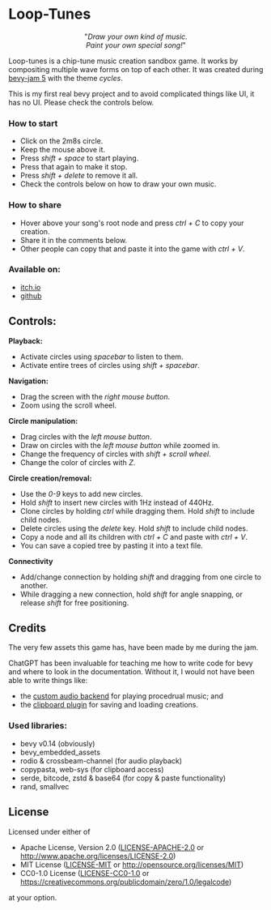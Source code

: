 # Loop-Tunes

<p align="center">
"<em>Draw your own kind of music.<br/>Paint your own special song!</em>"
</p>

Loop-tunes is a chip-tune music creation sandbox game. It works by compositing multiple wave forms on top of each other.
It was created during [bevy-jam 5](https://itch.io/jam/bevy-jam-5) with the theme *cycles*.

This is my first real bevy project and to avoid complicated things like UI, it has no UI. Please check the controls below.


### How to start
- Click on the 2m8s circle.
- Keep the mouse above it.
- Press *shift + space* to start playing.
- Press that again to make it stop.
- Press *shift + delete* to remove it all. 
- Check the controls below on how to draw your own music.

### How to share
- Hover above your song's root node and press *ctrl + C* to copy your creation.
- Share it in the comments below.
- Other people can copy that and paste it into the game with *ctrl + V*. 

### Available on:
- [itch.io](https://bcmpinc.itch.io/loop-tunes)
- [github](https://github.com/bcmpinc/looptunes)

## Controls:

**Playback:**
- Activate circles using *spacebar* to listen to them.
- Activate entire trees of circles using *shift + spacebar*.

**Navigation:**
- Drag the screen with the *right mouse button*.
- Zoom using the scroll wheel.

**Circle manipulation:**
- Drag circles with the *left mouse button*.
- Draw on circles with the *left mouse button* while zoomed in.
- Change the frequency of circles with *shift + scroll wheel*.
- Change the color of circles with *Z*.

**Circle creation/removal:**
- Use the *0-9* keys to add new circles.
- Hold *shift* to insert new circles with 1Hz instead of 440Hz.
- Clone circles by holding *ctrl* while dragging them. Hold *shift* to include child nodes.
- Delete circles using the *delete* key. Hold *shift* to include child nodes. 
- Copy a node and all its children with *ctrl + C* and paste with *ctrl + V*.
- You can save a copied tree by pasting it into a text file.

**Connectivity**
- Add/change connection by holding *shift* and dragging from one circle to another.
- While dragging a new connection, hold *shift* for angle snapping, or release *shift* for free positioning.

## Credits
The very few assets this game has, have been made by me during the jam.

ChatGPT has been invaluable for teaching me how to write code for bevy and where to look in the documentation.
Without it, I would not have been able to write things like:

- the [custom audio backend](src/looptunes.rs) for playing procedrual music; and
- the [clipboard plugin](src/clipboard.rs) for saving and loading creations.


### Used libraries:
- bevy v0.14 (obviously)
- bevy_embedded_assets
- rodio & crossbeam-channel (for audio playback)
- copypasta, web-sys (for clipboard access)
- serde, bitcode, zstd & base64 (for copy & paste functionality)
- rand, smallvec

## License

Licensed under either of

* Apache License, Version 2.0
   ([LICENSE-APACHE-2.0](LICENSE-Apache-2.0) or <http://www.apache.org/licenses/LICENSE-2.0>)
* MIT License
   ([LICENSE-MIT](LICENSE-MIT) or <http://opensource.org/licenses/MIT>)
* CC0-1.0 License
   ([LICENSE-CC0-1.0](LICENSE-CC0-1.0) or <https://creativecommons.org/publicdomain/zero/1.0/legalcode>)

at your option.

